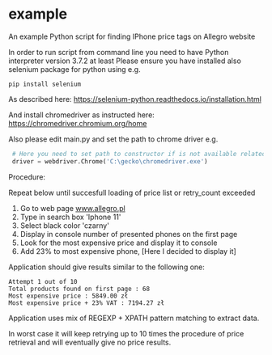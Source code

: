 # example
An example Python script for finding IPhone price tags on Allegro website

In order to run script from command line you need to have Python interpreter version 3.7.2 at least
Please ensure you have installed also selenium package for python using e.g.

```
pip install selenium
```

As described here: https://selenium-python.readthedocs.io/installation.html

And install chromedriver as instructed here: https://chromedriver.chromium.org/home

Also please edit main.py and set the path to chrome driver e.g.
```python
 # Here you need to set path to constructor if is not available related configuration ev variable - PATH
 driver = webdriver.Chrome('C:\gecko\chromedriver.exe')
```

Procedure:

Repeat below until succesfull loading of price list or retry_count exceeded
1. Go to web page www.allegro.pl
2. Type in search box 'Iphone 11'
3. Select black color 'czarny'
4. Display in console number of presented phones on the first page
5. Look for the most expensive price and display it to console
6. Add 23% to most expensive phone, [Here I decided to display it]

Application should give results similar to the following one:

```
Attempt 1 out of 10
Total products found on first page : 68
Most expensive price : 5849.00 zł
Most expensive price + 23% VAT : 7194.27 zł
```

Application uses mix of REGEXP + XPATH pattern matching to extract data.

In worst case it will keep retrying up to 10 times the procedure of price retrieval and will eventually
give no price results.
